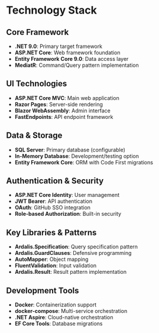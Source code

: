 # Technology Stack

## Core Framework
- **.NET 9.0**: Primary target framework
- **ASP.NET Core**: Web framework foundation
- **Entity Framework Core 9.0**: Data access layer
- **MediatR**: Command/Query pattern implementation

## UI Technologies
- **ASP.NET Core MVC**: Main web application
- **Razor Pages**: Server-side rendering
- **Blazor WebAssembly**: Admin interface
- **FastEndpoints**: API endpoint framework

## Data & Storage
- **SQL Server**: Primary database (configurable)
- **In-Memory Database**: Development/testing option
- **Entity Framework Core**: ORM with Code First migrations

## Authentication & Security
- **ASP.NET Core Identity**: User management
- **JWT Bearer**: API authentication
- **OAuth**: GitHub SSO integration
- **Role-based Authorization**: Built-in security

## Key Libraries & Patterns
- **Ardalis.Specification**: Query specification pattern
- **Ardalis.GuardClauses**: Defensive programming
- **AutoMapper**: Object mapping
- **FluentValidation**: Input validation
- **Ardalis.Result**: Result pattern implementation

## Development Tools
- **Docker**: Containerization support
- **docker-compose**: Multi-service orchestration
- **.NET Aspire**: Cloud-native orchestration
- **EF Core Tools**: Database migrations